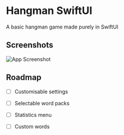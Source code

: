 
# Hangman SwiftUI
A basic hangman game made purely in SwiftUI






## Screenshots

![App Screenshot](https://via.placeholder.com/468x300?text=App+Screenshot+Here)


## Roadmap

- [ ] Customisable settings

- [ ] Selectable word packs

- [ ] Statistics menu

- [ ] Custom words

